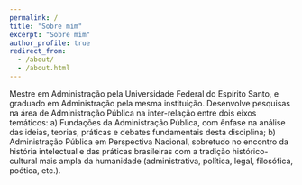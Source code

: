 ```yaml
---
permalink: /
title: "Sobre mim"
excerpt: "Sobre mim"
author_profile: true
redirect_from: 
  - /about/
  - /about.html
---
```


Mestre em Administração pela Universidade Federal do Espírito Santo, e graduado em Administração pela mesma instituição. Desenvolve pesquisas na área de Administração Pública na inter-relação entre dois eixos temáticos: a) Fundações da Administração Pública, com ênfase na análise das ideias, teorias, práticas e debates fundamentais desta disciplina; b) Administração Pública em Perspectiva Nacional, sobretudo no encontro da história intelectual e das práticas brasileiras com a tradição histórico-cultural mais ampla da humanidade (administrativa, política, legal, filosófica, poética, etc.).
